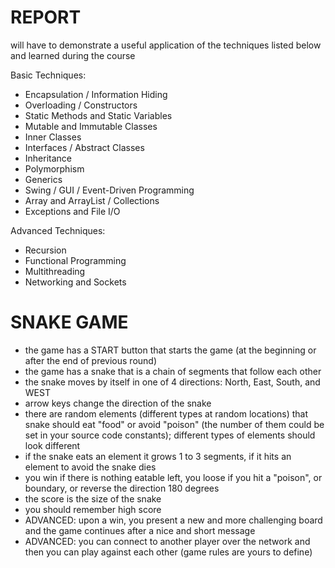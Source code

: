 
# REPORT
will have to demonstrate a useful application of the techniques listed below and learned during the course

 Basic Techniques:

* Encapsulation / Information Hiding
* Overloading / Constructors
* Static Methods and Static Variables
* Mutable and Immutable Classes
* Inner Classes
* Interfaces / Abstract Classes
* Inheritance
* Polymorphism
* Generics
* Swing / GUI / Event-Driven Programming
* Array and ArrayList / Collections
* Exceptions and File I/O

Advanced Techniques:

* Recursion
* Functional Programming
* Multithreading
* Networking and Sockets

# SNAKE GAME

* the game has a START button that starts the game (at the beginning or after the end of previous round)
* the game has a snake that is a chain of segments that follow each other
* the snake moves by itself in one of 4 directions: North, East, South, and WEST
* arrow keys change the direction of the snake
* there are random elements (different types at random locations) that snake should eat "food" or avoid "poison" (the number of them could be set in your source code constants); different types of elements should look different
* if the snake eats an element it grows 1 to 3 segments, if it hits an element to avoid the snake dies
* you win if there is nothing eatable left, you loose if you hit a "poison", or boundary, or reverse the direction 180 degrees
* the score is the size of the snake
* you should remember high score
* ADVANCED: upon a win, you present a new and more challenging board and the game continues after a nice and short message
* ADVANCED: you can connect to another player over the network and then you can play against each other (game rules are yours to define)


